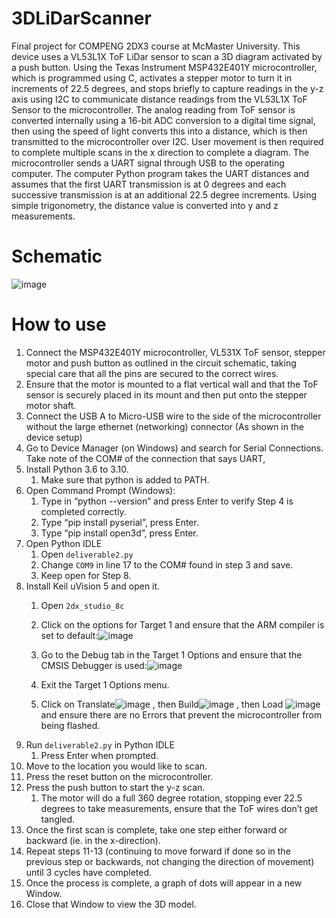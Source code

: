 # 3DLiDarScanner
Final project for COMPENG 2DX3 course at McMaster University. This device uses a VL53L1X ToF LiDar sensor to scan a 3D diagram activated by a push button. Using the Texas Instrument MSP432E401Y microcontroller, which is programmed using C, activates a stepper motor to turn it in increments of 22.5 degrees, and stops briefly to capture readings in the y-z axis using I2C to communicate distance readings from the VL53L1X ToF Sensor to the microcontroller. The analog reading from ToF sensor is converted internally using a 16-bit ADC conversion to a digital time signal, then using the speed of light converts this into a distance, which is then transmitted to the microcontroller over I2C. User movement is then required to complete multiple scans in the x direction to complete a diagram. The microcontroller sends a UART signal through USB to the operating computer. The computer Python program takes the UART distances and assumes that the first UART transmission is at 0 degrees and each successive transmission is at an additional 22.5 degree increments. Using simple trigonometry, the distance value is converted into y and z measurements.

# Schematic
![image](https://user-images.githubusercontent.com/47336360/233507171-5ac6a833-fa51-45f0-84fd-85b0d3c6f5d3.png)

# How to use
1.	Connect the MSP432E401Y microcontroller, VL531X ToF sensor, stepper motor and push button as outlined in the circuit schematic, taking special care that all the pins are secured to the correct wires.
2.	Ensure that the motor is mounted to a flat vertical wall and that the ToF sensor is securely placed in its mount and then put onto the stepper motor shaft.
3.	Connect the USB A to Micro-USB wire to the side of the microcontroller without the large ethernet (networking) connector (As shown in the device setup)
4.	Go to Device Manager (on Windows) and search for Serial Connections. Take note of the COM# of the connection that says UART, 
5.	Install Python 3.6 to 3.10.
    1.	Make sure that python is added to PATH.
7.	Open Command Prompt (Windows):
    1.	Type in “python --version” and press Enter to verify Step 4 is completed correctly.
    2.	Type “pip install pyserial”, press Enter.
    3.	Type “pip install open3d”, press Enter.
8.	Open Python IDLE
    1.	Open `deliverable2.py`
    2.	Change `COM9` in line 17 to the COM# found in step 3 and save.
    3.	Keep open for Step 8.
9.	Install Keil uVision 5 and open it.
    1.	Open `2dx_studio_8c`
    2.	Click on the options for Target 1   and ensure that the ARM compiler is set to default:![image](https://user-images.githubusercontent.com/47336360/233507455-a67d66c4-6c4b-4a56-82c2-4afe97ce4287.png)

    3.	Go to the Debug tab in the Target 1 Options and ensure that the CMSIS Debugger is used:![image](https://user-images.githubusercontent.com/47336360/233507480-f8f54308-feae-44b2-a37a-a9b861d2ea68.png)

  
    4.	Exit the Target 1 Options menu.
    5.	Click on Translate![image](https://user-images.githubusercontent.com/47336360/233507716-b74c5afc-5a1a-4ae9-8c1b-e48c44de4bd0.png)
, then Build![image](https://user-images.githubusercontent.com/47336360/233507733-dd6de473-dcc0-452e-985c-dc2a0c87c33f.png)
, then Load ![image](https://user-images.githubusercontent.com/47336360/233507751-d8314753-ac25-4e89-8d10-cc0cc276c38d.png)
 and ensure there are no Errors that prevent the microcontroller from being flashed.
10.	Run `deliverable2.py` in Python IDLE
    1.	Press Enter when prompted.
11.	Move to the location you would like to scan.
12.	Press the reset button on the microcontroller.
13.	Press the push button to start the y-z scan.
    1.	The motor will do a full 360 degree rotation, stopping ever 22.5 degrees to take measurements, ensure that the ToF wires don’t get tangled.
14.	Once the first scan is complete, take one step either forward or backward (ie. in the x-direction).
15.	Repeat steps 11-13 (continuing to move forward if done so in the previous step or backwards, not changing the direction of movement) until 3 cycles have completed.
16.	Once the process is complete, a graph of dots will appear in a new Window.
17.	Close that Window to view the 3D model.
